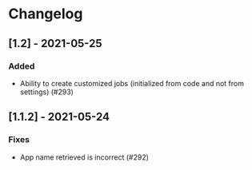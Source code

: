 # Changelog

## [1.2] - 2021-05-25

### Added

- Ability to create customized jobs (initialized from code and not from settings) (#293)

## [1.1.2] - 2021-05-24

### Fixes

- App name retrieved is incorrect (#292)
